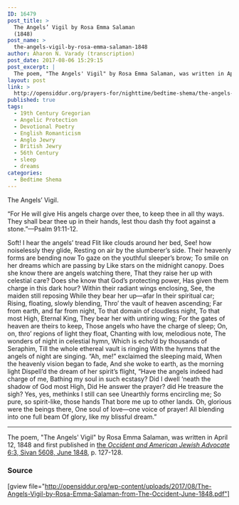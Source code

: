 ```yaml
---
ID: 16479
post_title: >
  The Angels’ Vigil by Rosa Emma Salaman
  (1848)
post_name: >
  the-angels-vigil-by-rosa-emma-salaman-1848
author: Aharon N. Varady (transcription)
post_date: 2017-08-06 15:29:15
post_excerpt: |
  The poem, "The Angels' Vigil" by Rosa Emma Salaman, was written in April 12, 1848 and first published in <a href="http://web.nli.org.il/sites/JPress/English/Pages/The-Occident-and-American-Jewish-Advocate.aspx">the <em>Occident and American Jewish Advocate</em> 6:3, Sivan 5608, June 1848</a>, p. 127-128.
layout: post
link: >
  http://opensiddur.org/prayers-for/nighttime/bedtime-shema/the-angels-vigil-by-rosa-emma-salaman-1848/
published: true
tags:
  - 19th Century Gregorian
  - Angelic Protection
  - Devotional Poetry
  - English Romanticism
  - Anglo Jewry
  - British Jewry
  - 56th Century
  - sleep
  - dreams
categories:
  - Bedtime Shema
---
```

<div class="english">
The Angels’ Vigil.

 
“For He will give His angels charge over thee, to keep thee in all thy ways. They shall bear thee up in their hands, lest thou dash thy foot against a stone.”—Psalm 91:11-12.

Soft! I hear the angels’ tread
Flit like clouds around her bed,
See! how noiselessly they glide,
Resting on air by the slumberer’s side.
Their heavenly forms are bending now
To gaze on the youthful sleeper’s brow;
To smile on her dreams which are passing by
Like stars on the midnight canopy.
Does she know there are angels watching there,
That they raise her up with celestial care?
Does she know that God’s protecting power,
Has given them charge in this dark hour?
Within their radiant wings enclosing,
See, the maiden still reposing
While they bear her up—afar
In their spiritual car;
Rising, floating, slowly blending,
Thro’ the vault of heaven ascending;
Far from earth, and far from night,
To that domain of cloudless night,
To that most High, Eternal King,
They bear her with untiring wing;
For the gates of heaven are theirs to keep,
Those angels who have the charge of sleep;
On, on, thro’ regions of light they float,
Chanting with low, melodious note,
The wonders of night in celestial hymn,
Which is echo’d by thousands of Seraphim,
Till the whole ethereal vault is ringing
With the hymns that the angels of night are singing.
“Ah, me!” exclaimed the sleeping maid,
When the heavenly vision began to fade,
And she woke to earth, as the morning light
Dispell’d the dream of her spirit’s flight,
“Have the angels indeed had charge of me,
Bathing my soul in such ecstasy?
Did I dwell ‘neath the shadow of God most High,
Did He answer the prayer? did He treasure the sigh?
Yes, yes, methinks I still can see
Unearthly forms encircling me;
So pure, so spirit-like, those hands
That bore me up to other lands.
Oh, glorious were the beings there,
One soul of love—one voice of prayer!
All blending into one full beam
Of glory, like my blissful dream.”
</div>

<hr />

The poem, "The Angels' Vigil" by Rosa Emma Salaman, was written in April 12, 1848 and first published in <a href="http://web.nli.org.il/sites/JPress/English/Pages/The-Occident-and-American-Jewish-Advocate.aspx">the <em>Occident and American Jewish Advocate</em> 6:3, Sivan 5608, June 1848</a>, p. 127-128. 

<h3>Source</h3>

[gview file="http://opensiddur.org/wp-content/uploads/2017/08/The-Angels-Vigil-by-Rosa-Emma-Salaman-from-The-Occident-June-1848.pdf"]

